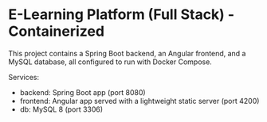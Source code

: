 # E-Learning Platform (Full Stack) - Containerized

This project contains a Spring Boot backend, an Angular frontend, and a MySQL database, all configured to run with Docker Compose.

Services:
- backend: Spring Boot app (port 8080)
- frontend: Angular app served with a lightweight static server (port 4200)
- db: MySQL 8 (port 3306)

